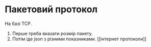# Пакетовий протокол
На базі TCP.
1. Перше треба вказати розмір пакету.
2. Потім іде json з різними показниками.
[[інтернет протоколи]]
